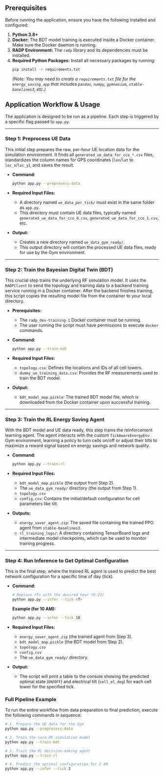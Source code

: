 ## Prerequisites

Before running the application, ensure you have the following installed and configured:

1.  **Python 3.8+**
2.  **Docker:** The BDT model training is executed inside a Docker container. Make sure the Docker daemon is running.
3.  **RADP Environment:** The `radp` library and its dependencies must be installed.
4.  **Required Python Packages:** Install all necessary packages by running:
    ```bash
    pip install -r requirements.txt
    ```
    *(Note: You may need to create a `requirements.txt` file for the `energy_saving_app` that includes `pandas`, `numpy`, `gymnasium`, `stable-baselines3`, etc.)*

## Application Workflow & Usage

The application is designed to be run as a pipeline. Each step is triggered by a specific flag passed to `app.py`.

---

### **Step 1: Preprocess UE Data**

This initial step prepares the raw, per-hour UE location data for the simulation environment. It finds all `generated_ue_data_for_cco_*.csv` files, standardizes the column names for GPS coordinates (`lon`/`lat` to `loc_x`/`loc_y`), and saves the result.

-   **Command:**
    ```bash
    python app.py --preprocess-data
    ```

-   **Required Input Files:**
    -   A directory named `ue_data_per_tick/` must exist in the same folder as `app.py`.
    -   This directory must contain UE data files, typically named `generated_ue_data_for_cco_0.csv`, `generated_ue_data_for_cco_1.csv`, etc.

-   **Output:**
    -   Creates a new directory named `ue_data_gym_ready/`.
    -   This output directory will contain the processed UE data files, ready for use by the Gym environment.

---

### **Step 2: Train the Bayesian Digital Twin (BDT)**

This crucial step trains the underlying RF simulation model. It uses the `RADPClient` to send the topology and training data to a backend training service running in a Docker container. After the backend finishes training, this script copies the resulting model file from the container to your local directory.

-   **Prerequisites:**
    -   The `radp_dev-training-1` Docker container must be running.
    -   The user running the script must have permissions to execute `docker` commands.

-   **Command:**
    ```bash
    python app.py --train-bdt
    ```

-   **Required Input Files:**
    -   `topology.csv`: Defines the locations and IDs of all cell towers.
    -   `dummy_ue_training_data.csv`: Provides the RF measurements used to train the BDT model.

-   **Output:**
    -   `bdt_model_map.pickle`: The trained BDT model file, which is downloaded from the Docker container upon successful training.

---

### **Step 3: Train the RL Energy Saving Agent**

With the BDT model and UE data ready, this step trains the reinforcement learning agent. The agent interacts with the custom `TickAwareEnergyEnv` Gym environment, learning a policy to turn cells on/off or adjust their tilts to maximize a reward signal based on energy savings and network quality.

-   **Command:**
    ```bash
    python app.py --train-rl
    ```

-   **Required Input Files:**
    -   `bdt_model_map.pickle` (the output from Step 2).
    -   The `ue_data_gym_ready/` directory (the output from Step 1).
    -   `topology.csv`
    -   `config.csv`: Contains the initial/default configuration for cell parameters like tilt.

-   **Outputs:**
    -   `energy_saver_agent.zip`: The saved file containing the trained PPO agent from `stable-baselines3`.
    -   `rl_training_logs/`: A directory containing TensorBoard logs and intermediate model checkpoints, which can be used to monitor training progress.

---

### **Step 4: Run Inference to Get Optimal Configuration**

This is the final step, where the trained RL agent is used to predict the best network configuration for a specific time of day (tick).

-   **Command:**
    ```bash
    # Replace <T> with the desired hour (0-23)
    python app.py --infer --tick <T>
    ```
    **Example (for 10 AM):**
    ```bash
    python app.py --infer --tick 10
    ```

-   **Required Input Files:**
    -   `energy_saver_agent.zip` (the trained agent from Step 3).
    -   `bdt_model_map.pickle` (the BDT model from Step 2).
    -   `topology.csv`
    -   `config.csv`
    -   The `ue_data_gym_ready/` directory.

-   **Output:**
    -   The script will print a table to the console showing the predicted optimal state (`ON`/`OFF`) and electrical tilt (`cell_el_deg`) for each cell tower for the specified tick.

### Full Pipeline Example

To run the entire workflow from data preparation to final prediction, execute the following commands in sequence:

```bash
# 1. Prepare the UE data for the Gym
python app.py --preprocess-data

# 2. Train the core RF simulation model
python app.py --train-bdt

# 3. Train the RL decision-making agent
python app.py --train-rl

# 4. Predict the optimal configuration for 2 AM
python app.py --infer --tick 2
